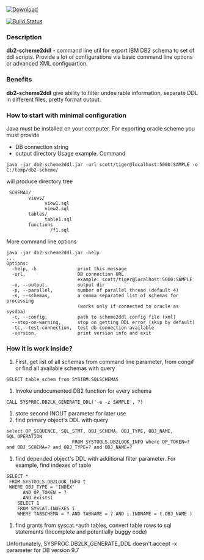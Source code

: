 
[ ![Download](https://api.bintray.com/packages/qwazer/maven/db2-scheme2ddl/images/download.svg) ](https://bintray.com/qwazer/maven/db2-scheme2ddl/_latestVersion)

[![Build Status](https://travis-ci.org/qwazer/db2-scheme2ddl.svg?branch=master)](https://travis-ci.org/qwazer/db2-scheme2ddl)

### Description ###

**db2-scheme2ddl** - command line util for export IBM DB2  schema to set of ddl scripts. Provide a lot of configurations via basic command line options or advanced XML configuartion.



### Benefits ###
**db2-scheme2ddl** give ability to filter undesirable information, separate DDL in different files, pretty format output.

### How to start with minimal configuration ###
Java must be installed on your computer.
For exporting oracle scheme you must provide
  * DB connection string
  * output directory
Usage example. Command
```
java -jar db2-scheme2ddl.jar -url scott/tiger@localhost:5000:SAMPLE -o C:/temp/db2-scheme/
```
will produce directory tree
```
 SCHEMA1/
        views/
              view1.sql
              view2.sql
        tables/
              table1.sql
        functions
                /f1.sql  
```

More command line options
```
java -jar db2-scheme2ddl.jar -help
...
Options: 
  -help, -h               print this message
  -url,                   DB connection URL
                          example: scott/tiger@localhost:5000:SAMPLE
  -o, --output,           output dir
  -p, --parallel,         number of parallel thread (default 4)
  -s, --schemas,          a comma separated list of schemas for processing
                          (works only if connected to oracle as sysdba)
  -c, --config,           path to scheme2ddl config file (xml)
  --stop-on-warning,      stop on getting DDL error (skip by default)
  -tc,--test-connection,  test db connection available
  -version,               print version info and exit
```


### How it is work inside? ###

  1. First, get list of all schemas from command line parameter, from congif or find all available schemas with query
```
SELECT table_schem from SYSIBM.SQLSCHEMAS 
```
  1. Invoke undocumented DB2 function for every schema
```
CALL SYSPROC.DB2LK_GENERATE_DDL('-e -z SAMPLE', ?)
```
  1. store second INOUT parameter for later use
  1. find primary object's DDL with query
```
select OP_SEQUENCE, SQL_STMT, OBJ_SCHEMA, OBJ_TYPE, OBJ_NAME, SQL_OPERATION 
                        FROM SYSTOOLS.DB2LOOK_INFO where OP_TOKEN=? and OBJ_SCHEMA=? and OBJ_TYPE=? and OBJ_NAME=?
```
  1. find depended object's DDL with additional filter parameter. For example, find indexes of table
```
SELECT * 
 FROM SYSTOOLS.DB2LOOK_INFO t 
 WHERE OBJ_TYPE = 'INDEX' 
      AND OP_TOKEN = ? 
      AND exists( 
    SELECT 1 
    FROM SYSCAT.INDEXES i 
    WHERE TABSCHEMA = ? AND TABNAME = ? AND i.INDNAME = t.OBJ_NAME ) 
```
  1. find grants from syscat.`*`auth tables, convert table rows to sql statements (Incomplete and potentially buggy code)

Unfortunately, SYSPROC.DB2LK\_GENERATE\_DDL doesn't accept -x parameter for DB version 9.7